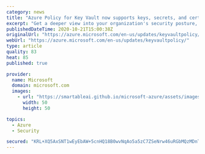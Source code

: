 ```yaml
---
category: news
title: "Azure Policy for Key Vault now supports keys, secrets, and certificates "
excerpt: "Get a deeper view into your organization's security posture, configure daily automated audits, and start enforcing best practices in under 5 minutes. "
publishedDateTime: 2020-10-21T15:00:38Z
originalUrl: "https://azure.microsoft.com/en-us/updates/keyvaultpolicy/"
webUrl: "https://azure.microsoft.com/en-us/updates/keyvaultpolicy/"
type: article
quality: 83
heat: 85
published: true

provider:
  name: Microsoft
  domain: microsoft.com
  images:
    - url: "https://smartableai.github.io/microsoft-azure/assets/images/organizations/microsoft.com-50x50.jpg"
      width: 50
      height: 50

topics:
  - Azure
  - Security

secured: "KRL+XQ5AxSNT1wEyEbAW+5cnHQ18B0wvNqAo5a5zC7ZSeNrw46uRGbMQzMDnTqLUUNA+FiMBFbPc42Mw+WZ3+UnzPbLXSStDV6fFdhwYS22kAqisw4cQ770Lz/O+YfsKfhZAVfqFNTLSTRnBm7P1x5raCLWq3lvs4SSl0jh1NXIHY1joRHHhpJ4tdiQBzn5yeocFa9wFO+P+J6DqZ9uVwUeCJJIDD5AY31TxBzm5/drRh8XblCZT/BISb9omoLbhvEEqHZTsePvzUjyoObD5SALjr9cwMmMyjqFFQtCNgWa2ZNNYJZ7Pr0plboe1TpTUEK5k0sM0huhR6nFPV0m2YOfmDjrCbi15ZQlhFGIgTao=;2hYJARZVm7WBgGHPx6IHew=="
---
```


